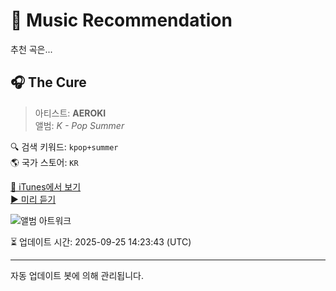 
# 🎵 Music Recommendation

추천 곡은...

## 🎧 The Cure  
> 아티스트: **AEROKI**  
> 앨범: _K - Pop Summer_  

🔍 검색 키워드: `kpop+summer`  
🌎 국가 스토어: `KR`

[🔗 iTunes에서 보기](https://music.apple.com/kr/album/the-cure/1814025209?i=1814025218&uo=4)  
[▶️ 미리 듣기](https://audio-ssl.itunes.apple.com/itunes-assets/AudioPreview211/v4/8a/3f/ba/8a3fba0b-28ef-9e1d-d16c-fd639419f584/mzaf_13692186174857835412.plus.aac.p.m4a)

![앨범 아트워크](https://is1-ssl.mzstatic.com/image/thumb/Music211/v4/7e/74/07/7e74074c-27cd-1e21-be05-591c680e1090/990591272293.png/100x100bb.jpg)

⏳ 업데이트 시간: 2025-09-25 14:23:43 (UTC)

---
자동 업데이트 봇에 의해 관리됩니다.

